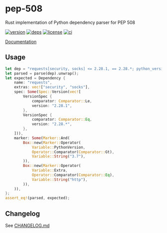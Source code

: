 # pep-508

Rust implementation of Python dependency parser for PEP 508

[![version](https://img.shields.io/crates/v/pep-508?logo=rust&style=flat-square)](https://crates.io/crates/pep-508)
[![deps](https://deps.rs/repo/github/figsoda/pep-508/status.svg?style=flat-square&compact=true)](https://deps.rs/repo/github/figsoda/pep-508)
[![license](https://img.shields.io/badge/license-MPL--2.0-blue?style=flat-square)](https://www.mozilla.org/en-US/MPL/2.0)
[![ci](https://img.shields.io/github/actions/workflow/status/figsoda/pep-508/ci.yml?label=ci&logo=github-actions&style=flat-square)](https://github.com/<<github>>/actions/workflows/ci.yml)

[Documentation](https://docs.rs/pep-508)

## Usage

```rust
let dep = "requests[security, socks] <= 2.28.1, == 2.28.*; python_version > '3.7' and extra == 'http'";
let parsed = parse(dep).unwrap();
let expected = Dependency {
    name: "requests",
    extras: vec!["security", "socks"],
    spec: Some(Spec::Version(vec![
        VersionSpec {
            comparator: Comparator::Le,
            version: "2.28.1",
        },
        VersionSpec {
            comparator: Comparator::Eq,
            version: "2.28.*",
        },
    ])),
    marker: Some(Marker::And(
        Box::new(Marker::Operator(
            Variable::PythonVersion,
            Operator::Comparator(Comparator::Gt),
            Variable::String("3.7"),
        )),
        Box::new(Marker::Operator(
            Variable::Extra,
            Operator::Comparator(Comparator::Eq),
            Variable::String("http"),
        )),
    )),
};
assert_eq!(parsed, expected);
```

## Changelog

See [CHANGELOG.md](CHANGELOG.md)
